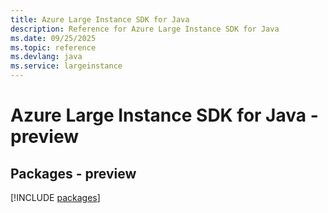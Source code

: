```yaml
---
title: Azure Large Instance SDK for Java
description: Reference for Azure Large Instance SDK for Java
ms.date: 09/25/2025
ms.topic: reference
ms.devlang: java
ms.service: largeinstance
---
```

# Azure Large Instance SDK for Java - preview
## Packages - preview
[!INCLUDE [packages](large-instance-index.md)]